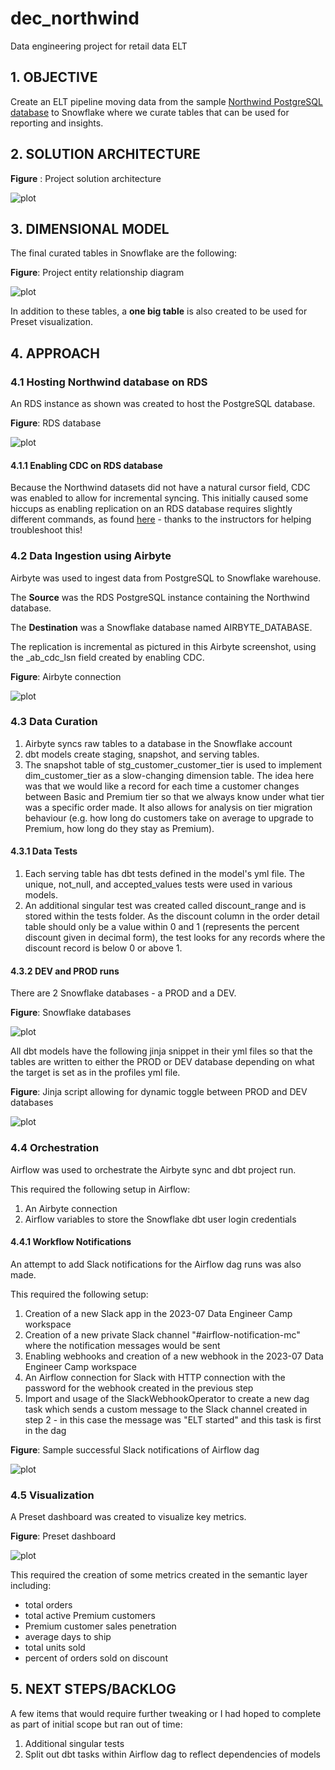 # dec_northwind
Data engineering project for retail data ELT

## 1. OBJECTIVE
Create an ELT pipeline moving data from the sample <a href="https://www.postgresqltutorial.com/postgresql-getting-started/postgresql-sample-database">Northwind PostgreSQL database</a> to Snowflake where we curate tables that can be used for reporting and insights.

## 2. SOLUTION ARCHITECTURE

**Figure** : Project solution architecture

![plot](./readme_images/dec_northwind_solution_architecture.png)

## 3. DIMENSIONAL MODEL
The final curated tables in Snowflake are the following:

**Figure**: Project entity relationship diagram

![plot](./readme_images/dec_northwind_erd.png)

In addition to these tables, a **one big table** is also created to be used for Preset visualization.

## 4. APPROACH
### 4.1 Hosting Northwind database on RDS
An RDS instance as shown was created to host the PostgreSQL database.

**Figure**: RDS database

![plot](./readme_images/dec_northwind_rds.png)

#### 4.1.1 Enabling CDC on RDS database
Because the Northwind datasets did not have a natural cursor field, CDC was enabled to allow for incremental syncing. This initially caused some hiccups as enabling replication on an RDS database requires slightly different commands, as found <a href="https://stackoverflow.com/questions/61912680/postgres-aws-rds-failed-to-create-replication-users">here</a> - thanks to the instructors for helping troubleshoot this!

### 4.2 Data Ingestion using Airbyte
Airbyte was used to ingest data from PostgreSQL to Snowflake warehouse.

The **Source** was the RDS PostgreSQL instance containing the Northwind database.

The **Destination** was a Snowflake database named AIRBYTE_DATABASE. 

The replication is incremental as pictured in this Airbyte screenshot, using the _ab_cdc_lsn field created by enabling CDC.

**Figure**: Airbyte connection

![plot](./readme_images/dec_northwind_airbyte.png)

### 4.3 Data Curation
1. Airbyte syncs raw tables to a database in the Snowflake account
2. dbt models create staging, snapshot, and serving tables. 
3. The snapshot table of stg_customer_customer_tier is used to implement dim_customer_tier as a slow-changing dimension table. The idea here was that we would like a record for each time a customer changes between Basic and Premium tier so that we always know under what tier was a specific order made. It also allows for analysis on tier migration behaviour (e.g. how long do customers take on average to upgrade to Premium, how long do they stay as Premium).

#### 4.3.1 Data Tests
1. Each serving table has dbt tests defined in the model's yml file. The unique, not_null, and accepted_values tests were used in various models.
2. An additional singular test was created called discount_range and is stored within the tests folder. As the discount column in the order detail table should only be a value within 0 and 1 (represents the percent discount given in decimal form), the test looks for any records where the discount record is below 0 or above 1.

#### 4.3.2 DEV and PROD runs
There are 2 Snowflake databases - a PROD and a DEV. 

**Figure**: Snowflake databases

![plot](./readme_images/dec_northwind_snowflake_databases.png)

All dbt models have the following jinja snippet in their yml files so that the tables are written to either the PROD or DEV database depending on what the target is set as in the profiles yml file.

**Figure**: Jinja script allowing for dynamic toggle between PROD and DEV databases

![plot](./readme_images/dec_northwind_dev_prod.png)

### 4.4 Orchestration
Airflow was used to orchestrate the Airbyte sync and dbt project run.

This required the following setup in Airflow:
1. An Airbyte connection
2. Airflow variables to store the Snowflake dbt user login credentials

#### 4.4.1 Workflow Notifications
An attempt to add Slack notifications for the Airflow dag runs was also made.

This required the following setup:
1. Creation of a new Slack app in the 2023-07 Data Engineer Camp workspace
2. Creation of a new private Slack channel "#airflow-notification-mc" where the notification messages would be sent
3. Enabling webhooks and creation of a new webhook in the 2023-07 Data Engineer Camp workspace
4. An Airflow connection for Slack with HTTP connection with the password for the webhook created in the previous step
5. Import and usage of the SlackWebhookOperator to create a new dag task which sends a custom message to the Slack channel created in step 2 - in this case the message was "ELT started" and this task is first in the dag
   
**Figure**: Sample successful Slack notifications of Airflow dag

![plot](./readme_images/dec_northwind_slack.png)

### 4.5 Visualization
A Preset dashboard was created to visualize key metrics. 

**Figure**: Preset dashboard

![plot](./readme_images/dec_northwind_preset.png)

This required the creation of some metrics created in the semantic layer including: 
- total orders
- total active Premium customers
- Premium customer sales penetration
- average days to ship
- total units sold
- percent of orders sold on discount

## 5. NEXT STEPS/BACKLOG
A few items that would require further tweaking or I had hoped to complete as part of initial scope but ran out of time:
1. Additional singular tests
2. Split out dbt tasks within Airflow dag to reflect dependencies of models

